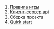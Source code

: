 1. [Правила игры](game_rules.md)
2. [Клиент-сервер api](client_server_api.md)
3. [Сборка проекта](build_all.md)
4. [Quick start](quick_start.md)